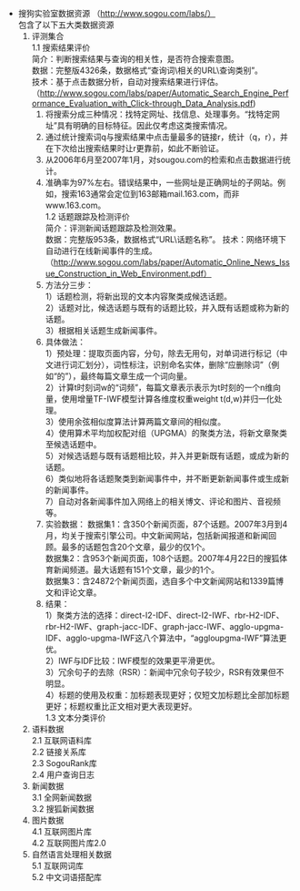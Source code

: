 - 搜狗实验室数据资源 （http://www.sogou.com/labs/）  
  包含了以下五大类数据资源  
  1. 评测集合   
    1.1 搜索结果评价   
      简介：判断搜索结果与查询的相关性，是否符合搜索意图。  
      数据：完整版4326条，数据格式“查询词\相关的URL\查询类别”。  
      技术：基于点击数据分析，自动对搜索结果进行评估。（http://www.sogou.com/labs/paper/Automatic_Search_Engine_Performance_Evaluation_with_Click-through_Data_Analysis.pdf)   
        1. 将搜索分成三种情况：找特定网址、找信息、处理事务。“找特定网址”具有明确的目标特征。因此仅考虑这类搜索情况。  
        2. 通过统计搜索词q与搜索结果中点击量最多的链接r，统计（q，r），并在下次给出搜索结果时让r更靠前，如此不断验证。  
        3. 从2006年6月至2007年1月，对sougou.com的检索和点击数据进行统计。  
        4. 准确率为97%左右。错误结果中，一些网址是正确网址的子网站。例如，搜索163通常会定位到163邮箱mail.163.com，而非www.163.com。        
    1.2 话题跟踪及检测评价   
      简介：评测新闻话题跟踪及检测效果。  
      数据：完整版953条，数据格式“URL\话题名称”。
      技术：网络环境下自动进行在线新闻事件的生成。（http://www.sogou.com/labs/paper/Automatic_Online_News_Issue_Construction_in_Web_Environment.pdf）    
        1. 方法分三步：  
          1）话题检测，将新出现的文本内容聚类成候选话题。  
          2）话题对比，候选话题与既有的话题比较，并入既有话题或称为新的话题。  
          3）根据相关话题生成新闻事件。  
        2. 具体做法：   
          1）预处理：提取页面内容，分句，除去无用句，对单词进行标记（中文进行词汇划分），词性标注，识别命名实体，删除“应删除词”（例如“的”），最终每篇文章生成一个词向量。  
          2）计算t时刻词w的“词频”，每篇文章表示表示为t时刻的一个n维向量，使用增量TF-IWF模型计算各维度权重weight t(d,w)并归一化处理。  
          3）使用余弦相似度算法计算两篇文章间的相似度。  
          4）使用算术平均加权配对组（UPGMA）的聚类方法，将新文章聚类至候选话题中。    
          5）对候选话题与既有话题相比较，并入并更新既有话题，或成为新的话题。  
          6）类似地将各话题聚类到新闻事件中，并不断更新新闻事件或生成新的新闻事件。    
          7）自动对各新闻事件加入网络上的相关博文、评论和图片、音视频等。 
        3. 实验数据：
          数据集1：含350个新闻页面，87个话题。2007年3月到4月，均关于搜索引擎公司。中文新闻网站，包括新闻报道和新闻回顾。最多的话题包含20个文章，最少的仅1个。  
          数据集2：含953个新闻页面，108个话题。2007年4月22日的搜狐体育新闻频道。最大话题有151个文章，最少的1个。  
          数据集3：含24872个新闻页面，选自多个中文新闻网站和1339篇博文和评论文章。
        4. 结果：  
          1）聚类方法的选择：direct-I2-IDF、direct-I2-IWF、rbr-H2-IDF、rbr-H2-IWF、graph-jacc-IDF、graph-jacc-IWF、agglo-upgma-IDF、agglo-upgma-IWF这八个算法中，“aggloupgma-IWF”算法更优。  
          2）IWF与IDF比较：IWF模型的效果更平滑更优。  
          3）冗余句子的去除（RSR）：新闻中冗余句子较少，RSR有效果但不明显。  
          4）标题的使用及权重：加标题表现更好；仅短文加标题比全部加标题更好；标题权重比正文相对更大表现更好。    
    1.3 文本分类评价   
  2. 语料数据  
    2.1 互联网语料库  
    2.2 链接关系库  
    2.3 SogouRank库  
    2.4 用户查询日志  
  3. 新闻数据  
    3.1 全网新闻数据  
    3.2 搜狐新闻数据  
  4. 图片数据  
    4.1 互联网图片库  
    4.2 互联网图片库2.0  
  5. 自然语言处理相关数据  
    5.1 互联网词库  
    5.2 中文词语搭配库  
